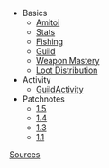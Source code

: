 <!-- _sidebar.md -->

- Basics
    - [Amitoi](LootTables/Amitoi)
    - [Stats](calc/stats)
    - [Fishing](calc/fishing)
    - [Guild](calc/guild)
    - [Weapon Mastery](calc/wmastery)
    - [Loot Distribution](calc/lootdist)
- Activity
    - [GuildActivity](activity/guild)
- Patchnotes
    - [1.5](patchnotes/1.5)
    - [1.4](patchnotes/1.4)
    - [1.3](patchnotes/1.3)
    - [1.1](patchnotes/1.1)

[Sources](sources)